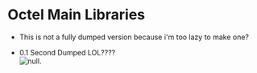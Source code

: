 # Octel Main Libraries

* This is not a fully dumped version because i'm too lazy to make one?

* 0.1 Second Dumped LOL???? <br>
![null](https://cdn.discordapp.com/attachments/1073241823050465320/1073975718150684702/image.png "Skull").
